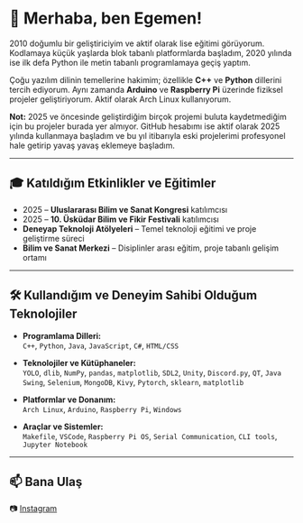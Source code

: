 # 👋 Merhaba, ben Egemen!

2010 doğumlu bir geliştiriciyim ve aktif olarak lise eğitimi görüyorum. Kodlamaya küçük yaşlarda blok tabanlı platformlarda başladım, 2020 yılında ise ilk defa Python ile metin tabanlı programlamaya geçiş yaptım.

Çoğu yazılım dilinin temellerine hakimim; özellikle **C++** ve **Python** dillerini tercih ediyorum. Aynı zamanda **Arduino** ve **Raspberry Pi** üzerinde fiziksel projeler geliştiriyorum. Aktif olarak Arch Linux kullanıyorum.

**Not:** 2025 ve öncesinde geliştirdiğim birçok projemi buluta kaydetmediğim için bu projeler burada yer almıyor. GitHub hesabımı ise aktif olarak 2025 yılında kullanmaya başladım ve bu yıl itibarıyla eski projelerimi profesyonel hale getirip yavaş yavaş eklemeye başladım.

---

## 🎓 Katıldığım Etkinlikler ve Eğitimler

- 2025 – **Uluslararası Bilim ve Sanat Kongresi** katılımcısı  
- 2025 – **10. Üsküdar Bilim ve Fikir Festivali** katılımcısı  
- **Deneyap Teknoloji Atölyeleri** – Temel teknoloji eğitimi ve proje geliştirme süreci
- **Bilim ve Sanat Merkezi** – Disiplinler arası eğitim, proje tabanlı gelişim ortamı

---

## 🛠️ Kullandığım ve Deneyim Sahibi Olduğum Teknolojiler

- **Programlama Dilleri:**  
  `C++`, `Python`, `Java`, `JavaScript`, `C#`, `HTML/CSS`

- **Teknolojiler ve Kütüphaneler:**  
  `YOLO`, `dlib`, `NumPy`, `pandas`, `matplotlib`, `SDL2`, `Unity`, `Discord.py`, `QT`, `Java Swing`, `Selenium`, `MongoDB`, `Kivy`, `Pytorch`, `sklearn`, `matplotlib`

- **Platformlar ve Donanım:**  
  `Arch Linux`, `Arduino`, `Raspberry Pi`, `Windows`

- **Araçlar ve Sistemler:**  
  `Makefile`, `VSCode`, `Raspberry Pi OS`, `Serial Communication`, `CLI tools`, `Jupyter Notebook`
  
---

## 📫 Bana Ulaş

📷 [Instagram](https://instagram.com/soverine.cpp)  
